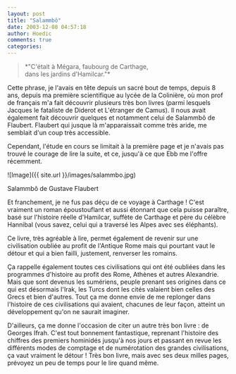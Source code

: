 ```yaml
---
layout: post
title: "Salammbô"
date: 2003-12-08 04:57:18
author: Hoedic
comments: true
categories: 
---
```



<blockquote>*"C'était à Mégara, faubourg de Carthage,<br /> dans les jardins d'Hamilcar."*</blockquote>

Cette phrase, je l'avais en tête depuis un sacré bout de temps, depuis 8 ans, depuis ma première scientifique au lycée de la Colinière, où mon prof de français m'a fait découvrir plusieurs très bon livres (parmi lesquels Jacques le fataliste de Diderot et L'étranger de Camus). Il nous avait également fait découvrir quelques  et notamment celui de Salammbô de Flaubert. Flaubert qui jusque là m'apparaissait comme très aride, me semblait d'un coup très accessible.

Cependant, l'étude en cours se limitait à la première page et je n'avais pas trouvé le courage de lire la suite, et ce, jusqu'à ce que Ebb me l'offre récemment.

![Image]({{ site.url }}/images/salammbo.jpg)
<div class="photoattrib">Salammbô de Gustave Flaubert</div>



Et franchement, je ne fus pas déçu de ce voyage à Carthage ! C'est vraiment un roman époustouflant et aussi étonnant que cela puisse paraître, basé sur l'histoire réelle d'Hamilcar, suffète de Carthage et père du célèbre Hannibal (vous savez, celui qui a traversé les Alpes avec ses éléphants).

Ce livre, très agréable à lire, permet également de revenir sur une civilisation oubliée au profit de l'Antique Rome mais qui pourtant vaut le détour et qui a bien failli, justement, renverser les romains.

Ça rappelle également toutes ces civilisations qui ont été oubliées dans les programmes d'histoire au profit des Rome, Athènes et autres Alexandrie. Mais que sont devenus les sumériens, peuple prenant ses origines dans ce qui est désormais l'Irak, les Turcs dont les cités valaient bien celles des Grecs et bien d'autres. Tout ça me donne envie de me replonger dans l'histoire de ces civilisations qui avaient, chacunes de leur façon, atteint un développement qu'on ne saurait imaginer.

D'ailleurs, ça me donne l'occasion de citer un autre très bon livre :  de Georges Ifrah. C'est tout bonnement fantastique, reprenant l'histoire des chiffres des premiers hominidés jusqu'à nos jours et passant en revue les différents modes de comptage et de numérotation des grandes civilisations, ça vaut vraiment le détour ! Très bon livre, mais avec ses deux milles pages, prévoyez un peu de temps pour le lire quand même.